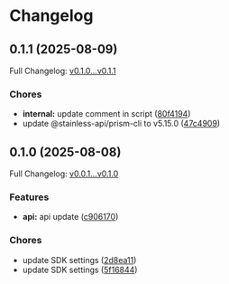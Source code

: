 # Changelog

## 0.1.1 (2025-08-09)

Full Changelog: [v0.1.0...v0.1.1](https://github.com/joosuhail12/ts-tolstoy-sdk/compare/v0.1.0...v0.1.1)

### Chores

* **internal:** update comment in script ([80f4194](https://github.com/joosuhail12/ts-tolstoy-sdk/commit/80f419458c5e93ec2ebf7178d400172441190dce))
* update @stainless-api/prism-cli to v5.15.0 ([47c4909](https://github.com/joosuhail12/ts-tolstoy-sdk/commit/47c49091c8499fecde4018f09b2cd30db93d500e))

## 0.1.0 (2025-08-08)

Full Changelog: [v0.0.1...v0.1.0](https://github.com/joosuhail12/ts-tolstoy-sdk/compare/v0.0.1...v0.1.0)

### Features

* **api:** api update ([c906170](https://github.com/joosuhail12/ts-tolstoy-sdk/commit/c906170dcf3706f0b7b81efdc1ef114d9ad7a44b))


### Chores

* update SDK settings ([2d8ea11](https://github.com/joosuhail12/ts-tolstoy-sdk/commit/2d8ea11c03ed2b5f9901dc9bafedb81abff5a00b))
* update SDK settings ([5f16844](https://github.com/joosuhail12/ts-tolstoy-sdk/commit/5f16844471e73325f6f3e99a76725ff01d490df4))
